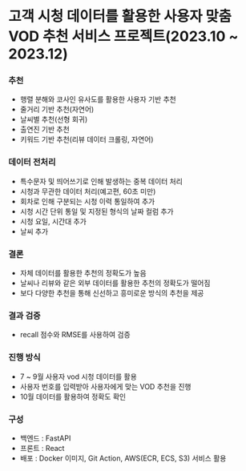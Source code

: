 # 고객 시청 데이터를 활용한 사용자 맞춤 VOD 추천 서비스 프로젝트(2023.10 ~ 2023.12)


### 추천
-  행렬 분해와 코사인 유사도를 활용한 사용자 기반 추천
-  줄거리 기반 추천(자연어)
-  날씨별 추천(선형 회귀)
-  출연진 기반 추천
-  키워드 기반 추천(리뷰 데이터 크롤링, 자연어)

### 데이터 전처리
- 특수문자 및 띄어쓰기로 인해 발생하는 중복 데이터 처리
- 시청과 무관한 데이터 처리(예고편, 60초 미만)
- 회차로 인해 구분되는 시청 이력 통일하여 추가
- 시청 시간 단위 통일 및 지정된 형식의 날짜 컬럼 추가
- 시청 요일, 시간대 추가
- 날씨 추가

### 결론
- 자체 데이터를 활용한 추천의 정확도가 높음
- 날씨나 리뷰와 같은 외부 데이터를 활용한 추천의 정확도가 떨어짐
- 보다 다양한 추천을 통해 신선하고 흥미로운 방식의 추천을 제공

### 결과 검증
- recall 점수와 RMSE를 사용하여 검증

### 진행 방식
- 7 ~ 9월 사용자 vod 시청 데이터를 활용
- 사용자 번호를 입력받아 사용자에게 맞는 VOD 추천을 진행
- 10월 데이터를 활용하여 정확도 확인


 ### 구성

- 백엔드 : FastAPI
- 프론트 : React
- 배포 : Docker 이미지, Git Action, AWS(ECR, ECS, S3) 서비스 활용

